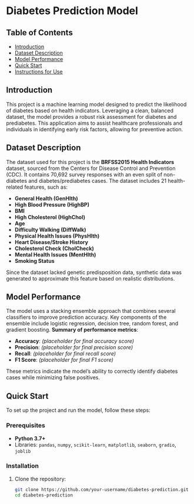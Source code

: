 # Diabetes Prediction Model

## Table of Contents
- [Introduction](#introduction)
- [Dataset Description](#dataset-description)
- [Model Performance](#model-performance)
- [Quick Start](#quick-start)
- [Instructions for Use](#instructions-for-use)

## Introduction
This project is a machine learning model designed to predict the likelihood of diabetes based on health indicators. Leveraging a clean, balanced dataset, the model provides a robust risk assessment for diabetes and prediabetes. This application aims to assist healthcare professionals and individuals in identifying early risk factors, allowing for preventive action.

## Dataset Description
The dataset used for this project is the **BRFSS2015 Health Indicators** dataset, sourced from the Centers for Disease Control and Prevention (CDC). It contains 70,692 survey responses with an even split of non-diabetes and diabetes/prediabetes cases. The dataset includes 21 health-related features, such as:

- **General Health (GenHlth)**
- **High Blood Pressure (HighBP)**
- **BMI**
- **High Cholesterol (HighChol)**
- **Age**
- **Difficulty Walking (DiffWalk)**
- **Physical Health Issues (PhysHlth)**
- **Heart Disease/Stroke History**
- **Cholesterol Check (CholCheck)**
- **Mental Health Issues (MentHlth)**
- **Smoking Status**

Since the dataset lacked genetic predisposition data, synthetic data was generated to approximate this feature based on realistic distributions.

## Model Performance
The model uses a stacking ensemble approach that combines several classifiers to improve prediction accuracy. Key components of the ensemble include logistic regression, decision tree, random forest, and gradient boosting. **Summary of performance metrics**:

- **Accuracy**: *(placeholder for final accuracy score)*
- **Precision**: *(placeholder for final precision score)*
- **Recall**: *(placeholder for final recall score)*
- **F1 Score**: *(placeholder for final F1 score)*

These metrics indicate the model’s ability to correctly identify diabetes cases while minimizing false positives.

## Quick Start
To set up the project and run the model, follow these steps:

### Prerequisites
- **Python 3.7+**
- Libraries: `pandas`, `numpy`, `scikit-learn`, `matplotlib`, `seaborn`, `gradio`, `joblib`

### Installation
1. Clone the repository:
   ```bash
   git clone https://github.com/your-username/diabetes-prediction.git
   cd diabetes-prediction
